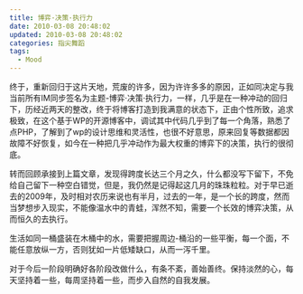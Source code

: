 ```yaml
---
title: 博弈·决策·执行力
date: 2010-03-08 20:48:02
updated: 2010-03-08 20:48:02
categories: 指尖舞蹈
tags:
  - Mood
---
```


终于，重新回归于这片天地，荒废的许多，因为许许多多的原因，正如同决定与我当前所有IM同步签名为主题-博弈·决策·执行力，一样，几乎是在一种冲动的回归下，历经近两天的整改，终于将博客打造到我满意的状态下，正由个性所致，追求极致，在这个基于WP的开源博客中，调试其中代码几乎到了每一个角落，熟悉了点PHP，了解到了wp的设计思维和灵活性，也很不好意思，原来回复等数据都因故障不好恢复，如今在一种把几乎冲动作为最大权重的博弈下的决策，执行的很彻底。

<!-- more -->

转而回顾承接到上篇文章，发现得跨度长达三个月之久，什么都没写下留下，不免给自己留下一种空白错觉，但是，我仍然是记得起这几月的珠珠粒粒。对于早已逝去的2009年，及时相对农历来说也有半月，过去的一年，是一个长的跨度，然而当梦想步入现实，不能像温水中的青蛙，浑然不知，需要一个长效的博弈决策，从而恒久的去执行。

生活如同一桶盛装在木桶中的水，需要把握周边-桶沿的一些平衡，每一个面，不能任意放纵一方，否则犹如一片低矮缺口，从而一泻千里。

对于今后一阶段明确好各阶段改做什么，有条不紊，善始善终。保持淡然的心，每天坚持着一些，每周坚持着一些，而步入自然的自我发展。